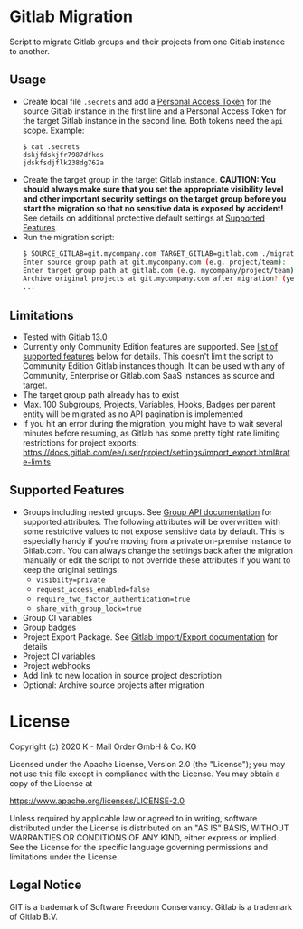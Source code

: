 # Gitlab Migration
Script to migrate Gitlab groups and their projects from one Gitlab instance to another. 

## Usage ## 
* Create local file `.secrets` and add a [Personal Access Token](https://docs.gitlab.com/ee/user/profile/personal_access_tokens.html) for the source Gitlab instance in the first line and a Personal Access Token for the target Gitlab instance in the second line. Both tokens need the `api` scope. Example:
    ```
  $ cat .secrets
  dskjfdskjfr7987dfkds
  jdskfsdjflk238dg762a
  ```
* Create the target group in the target Gitlab instance. **CAUTION: You should always make sure that you set the appropriate visibility level and other important security settings on the target group before you start the migration so that no sensitive data is exposed by accident!** See details on additional protective default settings at [Supported Features](#supported-features).
* Run the migration script:
  ```bash
  $ SOURCE_GITLAB=git.mycompany.com TARGET_GITLAB=gitlab.com ./migrate.sh
  Enter source group path at git.mycompany.com (e.g. project/team): 
  Enter target group path at gitlab.com (e.g. mycompany/project/team): 
  Archive original projects at git.mycompany.com after migration? (yes/no): 
  ...
  ```

## Limitations ##
* Tested with Gitlab 13.0
* Currently only Community Edition features are supported. See [list of supported features](#supported-features) below for details. This doesn't limit the script to Community Edition Gitlab instances though. It can be used with any of Community, Enterprise or Gitlab.com SaaS instances as source and target.
* The target group path already has to exist
* Max. 100 Subgroups, Projects, Variables, Hooks, Badges per parent entity will be migrated as no API pagination is implemented
* If you hit an error during the migration, you might have to wait several minutes before resuming, as Gitlab has some pretty tight rate limiting restrictions for project exports: https://docs.gitlab.com/ee/user/project/settings/import_export.html#rate-limits

## Supported Features ##
* Groups including nested groups. See [Group API documentation](https://docs.gitlab.com/ee/api/groups.html#list-groups) for supported attributes.
The following attributes will be overwritten with some restrictive values to not expose sensitive data by default. This is especially handy if you're moving from a private on-premise instance to Gitlab.com. 
You can always change the settings back after the migration manually or edit the script to not override these attributes if you want to keep the original settings.
  * `visibilty=private`
  * `request_access_enabled=false`
  * `require_two_factor_authentication=true`
  * `share_with_group_lock=true`
* Group CI variables
* Group badges
* Project Export Package. See [Gitlab Import/Export documentation](https://docs.gitlab.com/ee/user/project/settings/import_export.html#exported-contents) for details
* Project CI variables
* Project webhooks
* Add link to new location in source project description
* Optional: Archive source projects after migration

# License # 
Copyright (c) 2020 K - Mail Order GmbH & Co. KG

Licensed under the Apache License, Version 2.0 (the "License"); you may not use this file except in compliance with the License. You may obtain a copy of the License at

https://www.apache.org/licenses/LICENSE-2.0

Unless required by applicable law or agreed to in writing, software distributed under the License is distributed on an "AS IS" BASIS, WITHOUT WARRANTIES OR CONDITIONS OF ANY KIND, either express or implied. See the License for the specific language governing permissions and limitations under the License.

## Legal Notice ##
GIT is a trademark of Software Freedom Conservancy. Gitlab is a trademark of Gitlab B.V.


